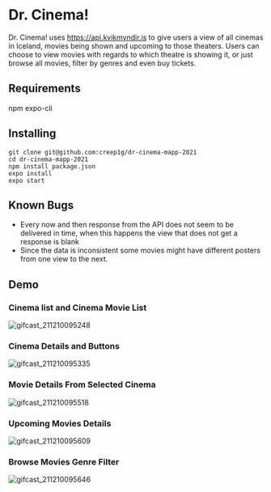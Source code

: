 # Dr. Cinema!
Dr. Cinema! uses https://api.kvikmyndir.is to give users a view of all cinemas in Iceland, movies being shown and upcoming to those theaters.
Users can choose to view movies with regards to which theatre is showing it, or just browse all movies, filter by genres and even buy tickets.

## Requirements
npm
expo-cli

## Installing
```
git clone git@github.com:creep1g/dr-cinema-mapp-2021
cd dr-cinema-mapp-2021
npm install package.json
expo install
expo start

```
## Known Bugs
- Every now and then response from the API does not seem to be delivered in time, when this happens the view that does not get a response is blank
- Since the data is inconsistent some movies might have different posters from one view to the next.

## Demo
### Cinema list and Cinema Movie List
![gifcast_211210095248](https://user-images.githubusercontent.com/45407193/145554594-1c87ba07-421b-4c24-ad2a-587080ec7cd4.gif) <br/>
### Cinema Details and Buttons
![gifcast_211210095335](https://user-images.githubusercontent.com/45407193/145554601-ed8157a5-2fb8-4f46-91f9-a0e5ec228eff.gif) <br/>
### Movie Details From Selected Cinema
![gifcast_211210095518](https://user-images.githubusercontent.com/45407193/145554819-003c75b8-162b-4cf2-88bf-8b9500fe8b83.gif) <br/>
### Upcoming Movies Details
![gifcast_211210095609](https://user-images.githubusercontent.com/45407193/145554923-13e85f0a-00f9-4499-a326-a43bcf191540.gif) <br/>
### Browse Movies Genre Filter
![gifcast_211210095646](https://user-images.githubusercontent.com/45407193/145555106-6d820898-aa22-4cc4-bcbc-54536358c890.gif) <br/>
